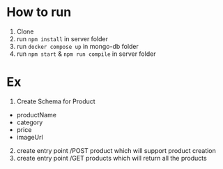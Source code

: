 # How to run
1. Clone
2. run `npm install` in server folder
3. run `docker compose up` in mongo-db folder
4. run `npm start` & `npm run compile` in server folder

# Ex
1. Create Schema for Product
- productName
- category
- price
- imageUrl

2. create entry point /POST product which will support product creation
3. create entry point /GET products which will return all the products
